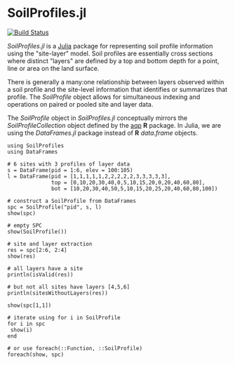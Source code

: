 # SoilProfiles.jl

[![Build Status](https://img.shields.io/travis/brownag/SoilProfiles.jl/master.svg)](https://travis-ci.org/brownag/SoilProfiles.jl)

_SoilProfiles.jl_ is a [Julia](http://julialang.org) package for representing soil profile information using the "site-layer" model. Soil profiles are essentially cross sections where distinct "layers" are defined by a top and bottom depth for a point, line or area on the land surface.

 There is generally a many:one relationship between layers observed within a soil profile and the site-level information that identifies or summarizes that profile. The _SoilProfile_ object allows for simultaneous indexing and operations on paired or pooled site and layer data.

The _SoilProfile_ object in _SoilProfiles.jl_ conceptually mirrors the _SoilProfileCollection_ object defined by the [aqp](http://github.com/ncss-tech/aqp) **R** package. In Julia, we are using the _DataFrames.jl_ package instead of **R** _data.frame_ objects.

```
using SoilProfiles
using DataFrames

# 6 sites with 3 profiles of layer data
s = DataFrame(pid = 1:6, elev = 100:105)
l = DataFrame(pid = [1,1,1,1,1,2,2,2,2,2,3,3,3,3,3],
              top = [0,10,20,30,40,0,5,10,15,20,0,20,40,60,80],
              bot = [10,20,30,40,50,5,10,15,20,25,20,40,60,80,100])

# construct a SoilProfile from DataFrames
spc = SoilProfile("pid", s, l)
show(spc)

# empty SPC
show(SoilProfile())

# site and layer extraction
res = spc[2:6, 2:4]
show(res)

# all layers have a site
println(isValid(res))

# but not all sites have layers [4,5,6]
println(sitesWithoutLayers(res))

show(spc[1,1])

# iterate using for i in SoilProfile
for i in spc
 show(i)
end

# or use foreach(::Function, ::SoilProfile)
foreach(show, spc)
```
